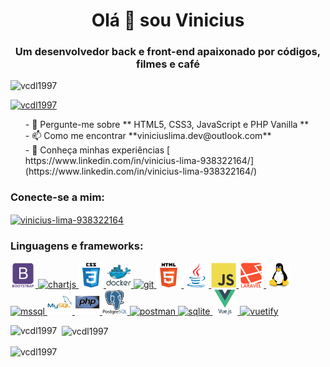 <h1 align="center"> Olá 👋 sou Vinicius </h1>
    <h3 align="center"> Um desenvolvedor back e front-end apaixonado por códigos, filmes e café </h3>
    <p align="left">
        <img src="https://komarev.com/ghpvc/?username=vcdl1997&label=Profile%20views&color=0e75b6&style=flat"
            alt="vcdl1997" />
    </p>
    <p align="left"> 
        <a href="https://github.com/ryo-ma/github-profile-trophy"> 
            <img src="https://github-profile-trophy.vercel.app/?username=vcdl1997" alt="vcdl1997" />
        </a>
    </p>
    <ul style="list-style-type: none;">
        <li>
            - 💬 Pergunte-me sobre ** HTML5, CSS3, JavaScript e PHP Vanilla **
        </li>  
        <li>
            - 📫 Como me encontrar **viniciuslima.dev@outlook.com**
        </li>  
        <li>
            - 📄 Conheça minhas experiências [
            https://www.linkedin.com/in/vinicius-lima-938322164/](https://www.linkedin.com/in/vinicius-lima-938322164/)
        </li>  
    </ul>
    <h3 align="left">Conecte-se a mim: </h3>
    <p align="left">
        <a href="https://linkedin.com/in/vinicius-lima-938322164" target="blank"> 
            <img align="center"
                src="https://raw.githubusercontent.com/rahuldkjain/github-profile-readme-generator/master/src/images/icons/Social/linked-in-alt.svg"
                alt="vinicius-lima-938322164" height="30" width="40" /> 
        </a>
    </p>
    <h3 align="left"> Linguagens e frameworks: </h3>
    <p align="left">
        <a href="https://getbootstrap.com" target="_blank"> 
            <img src="https://raw.githubusercontent.com/devicons/devicon/master/icons/bootstrap/bootstrap-plain-wordmark.svg"
                alt="bootstrap" width="40" height="40" />
        </a> 
        <a href="https://www.chartjs.org" target="_blank">
            <img src="https://www.chartjs.org/media/logo-title.svg" alt="chartjs"
                width="40" height="40"/>
        </a>
        <a href="https://www.w3schools.com/css/" target="_blank">
            <img src="https://raw.githubusercontent.com/devicons/devicon/master/icons/css3/css3-original-wordmark.svg"
                alt="css3" width="40" height="40" />
        </a> 
        <a href="https://www.docker.com/" target="_blank">
            <img src="https://raw.githubusercontent.com/devicons/devicon/master/icons/docker/docker-original-wordmark.svg"
                alt="docker" width="40" height="40" />
        </a>
        <a href="https://git-scm.com/" target="_blank">
            <img src="https://www.vectorlogo.zone/logos/git-scm/git-scm-icon.svg" 
                alt="git" width="40" height="40"/>
        </a>
        <a href="https://www.w3.org/html/" target="_blank">
            <img src="https://raw.githubusercontent.com/devicons/devicon/master/icons/html5/html5-original-wordmark.svg" 
                alt="html5" width="40" height="40"/> 
        </a>
        <a href="https://www.java.com" target="_blank">
            <img src="https://raw.githubusercontent.com/devicons/devicon/master/icons/java/java-original.svg"
                alt="java" width="40" height="40"/>
        </a> 
        <a href="https://developer.mozilla.org/en-US/docs/Web/JavaScript" target="_blank">
            <img src="https://raw.githubusercontent.com/devicons/devicon/master/icons/javascript/javascript-original.svg"
                        alt="javascript" width="40" height="40" />
        </a> 
        <a href="https://laravel.com/" target="_blank">
            <img src="https://raw.githubusercontent.com/devicons/devicon/master/icons/laravel/laravel-plain-wordmark.svg"
                    alt="laravel" width="40" height="40"/>
        </a>
        <a href="https://www.linux.org/" target="_blank">
            <img src="https://raw.githubusercontent.com/devicons/devicon/master/icons/linux/linux-original.svg"
                alt="linux" width="40" height="40"/>
        </a>
        <a href="https://www.microsoft.com/en-us/sql-server" target="_blank">
            <img src="https://www.svgrepo.com/show/303229/microsoft-sql-server-logo.svg" 
                alt="mssql" width="40" height="40" /> 
        </a>
        <a href="https://www.mysql.com/" target="_blank">
            <img src="https://raw.githubusercontent.com/devicons/devicon/master/icons/mysql/mysql-original-wordmark.svg"
                alt="mysql" width="40" height="40" />
        </a>
        <a href="https://www.php.net" target="_blank "> 
            <img src="https://raw.githubusercontent.com/devicons/devicon/master/icons/php/php-original.svg"
                alt="php" width="40" height="40"/>
        </a>
        <a href="https://www.postgresql.org" target="_blank">
            <img src="https://raw.githubusercontent.com/devicons/devicon/master/icons/postgresql/postgresql-original-wordmark.svg"
                        alt=" postgresql " width="40" height="40"/>
        </a>
        <a href="https://postman.com" target="_blank">
            <img src="https://www.vectorlogo.zone/logos/getpostman/getpostman-icon.svg"
                alt="postman" width="40" height="40" />
        </a>
        <a href="https://www.sqlite.org/" target="_blank">
            <img src="https://www.vectorlogo.zone/logos/sqlite/sqlite-icon.svg"
                alt="sqlite" width="40" height="40" />
        </a>
        <a href="https://vuejs.org/" target="_blank">
            <img src="https://raw.githubusercontent.com/devicons/devicon/master/icons/vuejs/vuejs-original-wordmark.svg" alt="vuejs" width="40" height="40"/>
        </a> 
        <a href="https://vuetifyjs.com/en/" target="_blank"> 
            <img src="https://bestofjs.org/logos/vuetify.svg" 
                alt="vuetify" width="40" height="40" />
        </a> 
    </p>
    <p>
        <img align="left" src="https://github-readme-stats.vercel.app/api/top-langs?username=vcdl1997&show_icons=true&locale=en&layout=compact"
            alt="vcdl1997"/>
    </p>
    <p>&nbsp;
        <img align="center" src="https://github-readme-stats.vercel.app/api?username=vcdl1997&show_icons=true&locale=en"
            alt="vcdl1997" />
    </p>
    <p>
        <img align="center" src="https://github-readme-streak-stats.herokuapp.com/?user=vcdl1997&"
            alt="vcdl1997" /> 
    </p>
